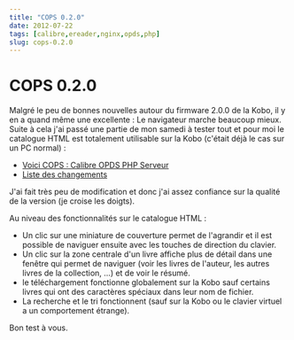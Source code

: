```yaml
---
title: "COPS 0.2.0"
date: 2012-07-22
tags: [calibre,ereader,nginx,opds,php]
slug: cops-0.2.0
---
```

# COPS 0.2.0

Malgré le peu de bonnes nouvelles autour du firmware 2.0.0 de la Kobo, il y en a quand même une excellente : Le navigateur marche beaucoup mieux. Suite à cela j'ai passé une partie de mon samedi à tester tout et pour moi le catalogue HTML est totalement utilisable sur la Kobo (c'était déjà le cas sur un PC normal) :

* [Voici COPS : Calibre OPDS PHP Serveur](/fr/projects/calibre-opds-php-server)
* [Liste des changements](/fr/oss/calibre-opds-php-server-changelog)

J'ai fait très peu de modification et donc j'ai assez confiance sur la qualité de la version (je croise les doigts).

Au niveau des fonctionnalités sur le catalogue HTML :

* Un clic sur une miniature de couverture permet de l'agrandir et il est possible de naviguer ensuite avec les touches de direction du clavier.
* Un clic sur la zone centrale d'un livre affiche plus de détail dans une fenêtre qui permet de naviguer (voir les livres de l'auteur, les autres livres de la collection, ...) et de voir le résumé.
* le téléchargement fonctionne globalement sur la Kobo sauf certains livres qui ont des caractères spéciaux dans leur nom de fichier.
* La recherche et le tri fonctionnent (sauf sur la Kobo ou le clavier virtuel a un comportement étrange). 
 
Bon test à vous.



